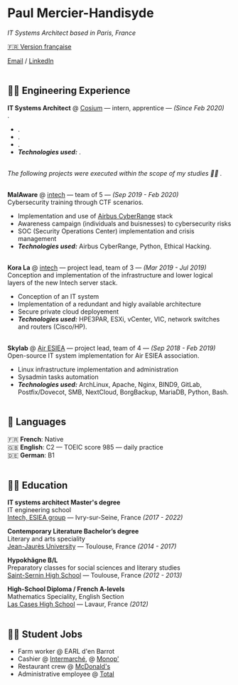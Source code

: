 # Paul Mercier-Handisyde

_IT Systems Architect based in Paris, France_ <br>

[🇫🇷 Version française](https://cv.handisyde.com/fr) <br>

[Email](mailto:hello@handisyde.com) / [LinkedIn](https://www.linkedin.com/in/handisyde/)
<br><br>

## 👨‍💻 Engineering Experience

**IT Systems Architect** @ [Cosium](https://www.cosium.com/cosium-software/) &mdash; intern, apprentice &mdash; _(Since Feb 2020)_ <br>
.
  * .
  * .
  * .
  * **_Technologies used:_** .
  <br><br>

_The following projects were executed within the scope of my studies 👨‍🎓 ._
<br><br>

**MalAware** @ [intech](https://www.intechinfo.fr/) &mdash; team of 5 &mdash; _(Sep 2019 - Feb 2020)_<br>
Cybersecurity training through CTF scenarios.
   * Implementation and use of [Airbus CyberRange](https://airbus-cyber-security.com/products-and-services/prevent/cyberrange/) stack
   * Awareness campaign  (individuals and buisnesses) to cybersecurity risks
   * SOC (Security Operations Center) implementation and crisis management
   * **_Technologies used:_** Airbus CyberRange, Python, Ethical Hacking.
   <br><br>

**Kora La** @ [intech](https://www.intechinfo.fr/) &mdash; project lead, team of 3 &mdash; _(Mar 2019 - Jul 2019)_<br>
Conception and implementation of the infrastructure and lower logical layers of the new Intech server stack.
   * Conception of an IT system
   * Implementation of a redundant and higly available architecture
   * Secure private cloud deployement
   * **_Technologies used:_** HPE3PAR, ESXi, vCenter, VIC, network switches and routers (Cisco/HP).
   <br><br>

**Skylab** @ [Air ESIEA](https://www.esiea.fr/association/air-2-esiea-ivry-sur-seine/) &mdash; project lead, team of 4 &mdash; _(Sep 2018 - Feb 2019)_<br>
Open-source IT system implementation for Air ESIEA association.
   * Linux infrastructure implementation and administration
   * Sysadmin tasks automation
   * **_Technologies used:_** ArchLinux, Apache, Nginx, BIND9, GitLab, Postfix/Dovecot, SMB, NextCloud, BorgBackup, MariaDB, Python, Bash.
   <br><br>

## 💬 Languages

🇫🇷 **French**: Native <br>
🇬🇧 **English**: C2 &mdash; TOEIC score 985 &mdash; daily practice <br>
🇩🇪 **German**: B1
<br><br>

## 👨‍🎓 Education

**IT systems architect Master's degree**<br>
IT engineering school<br>
[Intech, ESIEA group](https://www.intechinfo.fr/) &mdash; Ivry-sur-Seine, France _(2017 - 2022)_ <br>

**Contemporary Literature Bachelor’s degree**<br>
Literary and arts speciality<br>
[Jean-Jaurès University](https://www.univ-tlse2.fr/accueil/formation-insertion/licence-lettres-modernes) &mdash; Toulouse, France _(2014 - 2017)_

**Hypokhâgne B/L**<br>
Preparatory classes for social sciences and literary studies<br>
[Saint-Sernin High School](https://saint-sernin.mon-ent-occitanie.fr/classes-preparatoires-bl-lss/presentation-de-la-filere-bl/) &mdash; Toulouse, France _(2012 - 2013)_

**High-School Diploma / French A-levels**<br>
Mathematics Speciality, English Section<br>
[Las Cases High School](https://las-cases.mon-ent-occitanie.fr/) &mdash; Lavaur, France _(2012)_
<br><br>

## 👨‍🔧 Student Jobs

* Farm worker @ EARL d'en Barrot
* Cashier @ [Intermarché](https://www.intermarche.com), @ [Monop'](https://www.monoprix.fr)
* Restaurant crew @ [McDonald's](https://www.mcdonalds.com)
* Administrative employee @ [Total](https://www.totalenergies.com)
  <br><br>
